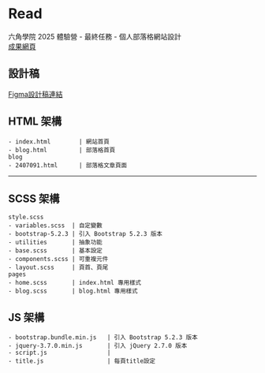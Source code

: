 # Read

六角學院 2025 體驗營 - 最終任務 - 個人部落格網站設計  
[成果網頁](https://helebird.github.io/HexFinal_BrandSite/)

## 設計稿

[Figma設計稿連結](https://www.figma.com/design/oRjeruqYQpWATSibzNIxnn/2025ver.-%E9%AB%94%E9%A9%97%E7%87%9F%E5%AD%B8%E7%94%9F%E8%A8%AD%E8%A8%88%E7%A8%BF--Copy-?node-id=236-2026&t=JnEhFaZXqw6PFd1N-0)

## HTML 架構
```
- index.html        | 網站首頁
- blog.html         | 部落格首頁
blog
- 2407091.html      | 部落格文章頁面
```

---

## SCSS 架構  
```
style.scss
- variables.scss  | 自定變數
- bootstrap-5.2.3 | 引入 Bootstrap 5.2.3 版本
- utilities       | 抽象功能
- base.scss       | 基本設定
- components.scss | 可重複元件
- layout.scss     | 頁首、頁尾
pages
- home.scss       | index.html 專用樣式
- blog.scss       | blog.html 專用樣式
```

## JS 架構
```
- bootstrap.bundle.min.js   | 引入 Bootstrap 5.2.3 版本
- jquery-3.7.0.min.js       | 引入 jQuery 2.7.0 版本
- script.js                 |
- title.js                  | 每頁title設定
```